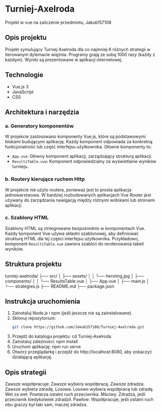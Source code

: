 # Turniej-Axelroda
Projekt w vue na zaliczenie przedmiotu, Jakub157108

## Opis projektu
Projekt symulujący Turniej Axelroda dla co najmniej 6 różnych strategii w iterowanym dylemacie więźnia. Programy grają ze sobą 1000 razy (każdy z każdym). Wyniki są prezentowane w aplikacji internetowej.

## Technologie
- Vue.js 3
- JavaScript
- CSS

## Architektura i narzędzia

### a. Generatory komponentów
W projekcie zastosowano komponenty Vue.js, które są podstawowymi blokami budującymi aplikację. Każdy komponent odpowiada za konkretną funkcjonalność lub część interfejsu użytkownika. Główne komponenty to:
- `App.vue`: Główny komponent aplikacji, zarządzający strukturą aplikacji.
- `ResultsTable.vue`: Komponent odpowiedzialny za wyświetlanie wyników turnieju.

### b. Routery kierujące ruchem Http
W projekcie nie użyto routera, ponieważ jest to prosta aplikacja jednowarstwowa. W bardziej rozbudowanych aplikacjach Vue Router jest używany do zarządzania nawigacją między różnymi widokami lub stronami aplikacji.

### c. Szablony HTML
Szablony HTML są zintegrowane bezpośrednio w komponentach Vue. Każdy komponent Vue używa składni szablonowej, aby definiować strukturę HTML dla tej części interfejsu użytkownika. Przykładowo, komponent `ResultsTable.vue` zawiera szablon do renderowania tabeli wyników.

## Struktura projektu
turniej-axelroda/
├── src/
│ ├── assets/
│ │ └── heroimg.jpg
│ ├── components/
│ │ └── ResultsTable.vue
│ ├── App.vue
│ ├── main.js
│ └── strategies.js
├── README.md
├── package.json

## Instrukcja uruchomienia

1. Zainstaluj Node.js i npm (jeśli jeszcze nie są zainstalowane).
2. Sklonuj repozytorium:
   ```bash
   git clone https://github.com/Jakub157108/Turniej-Axelroda.git
3. Przejdź do katalogu projektu:
    cd Turniej-Axelroda
4. Zainstaluj zależności:
    npm install
5. Uruchom aplikację:
    npm run serve
6. Otwórz przeglądarkę i przejdź do http://localhost:8080, aby zobaczyć działającą aplikację.

## Opis strategii
Zawsze współpracuje: Zawsze wybiera współpracę.
Zawsze zdradza: Zawsze wybiera zdradę.
Losowa: Losowo wybiera współpracę lub zdradę.
Wet za wet: Powtarza ostatni ruch przeciwnika.
Mściwy: Zdradza, jeśli przeciwnik kiedykolwiek zdradził.
Pawłow: Współpracuje, jeśli ostatni ruch obu graczy był taki sam, inaczej zdradza.
